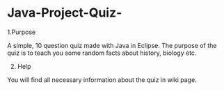 # Java-Project-Quiz-

1.Purpose

A simple, 10 question quiz made with Java in Eclipse. 
The purpose of the quiz is to teach you some random facts about history, biology etc.

2. Help

You will find all necessary information about the quiz in wiki page.
